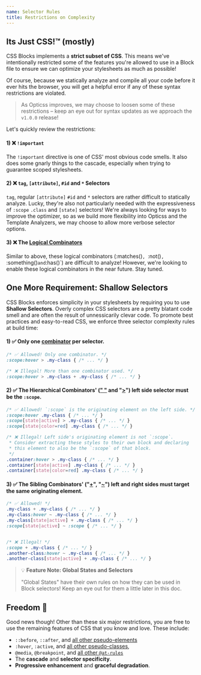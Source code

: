 ```yaml
---
name: Selector Rules
title: Restrictions on Complexity
---
```


## Its Just CSS!™️ (mostly)

CSS Blocks implements a **strict subset of CSS**. This means we've intentionally restricted some of the features you're allowed to use in a Block file to ensure we can optimize your stylesheets as much as possible!

Of course, because we statically analyze and compile all your code before it ever hits the browser, you will get a helpful error if any of these syntax restrictions are violated.

> As Opticss improves, we may choose to loosen some of these restrictions – keep an eye out for syntax updates as we approach the `v1.0.0` release!

Let's quickly review the restrictions:

#### 1) ❌ `!important`
The `!important` directive is one of CSS' most obvious code smells. It also does some gnarly things to the cascade, especially
when trying to guarantee scoped stylesheets.

#### 2) ❌ `tag`, `[attribute]`, `#id` and `*` Selectors
`tag`, regular `[attribute]` `#id` and `*` selectors are rather difficult to statically analyze. Lucky, they're also not particularly needed with the expressiveness of `:scope` `.class` and `[state]` selectors! We're always looking for ways to improve the optimizer, so as we build more flexibility into Opticss and the Template Analyzers, we may choose to allow more verbose selector options.

#### 3) ❌ The [Logical Combinators](https://www.w3.org/TR/selectors-4/#logical-combination)
Similar to above, these logical combinators (:matches()`, `:not()`, `:something()` and `:has()`) are difficult to analyze! However, we're looking to enable these logical combinators in the near future. Stay tuned.

## One More Requirement: **Shallow Selectors**

CSS Blocks enforces simplicity in your stylesheets by requiring you to use **Shallow Selectors**. Overly complex
CSS selectors are a pretty blatant code smell and are often the result of unnessicarily clevar code. To promote best practices and easy-to-read CSS, we enforce three selector complexity rules at build time:

#### 1) ✅ Only one [combinator](https://developer.mozilla.org/en-US/docs/Learn/CSS/Introduction_to_CSS/Combinators_and_multiple_selectors) per selector.

```css
/* ✅ Allowed! Only one combinator. */
:scope:hover > .my-class { /* ... */ }

/* ❌ Illegal! More than one combinator used. */
:scope:hover > .my-class + .my-class { /* ... */ }
```

#### 2) ✅ The Hierarchical Combinators' ([" "](https://developer.mozilla.org/en-US/docs/Web/CSS/Descendant_selectors) and "[>](https://developer.mozilla.org/en-US/docs/Web/CSS/Child_selectors)") left side selector must be the `:scope`.

```css
/* ✅ Allowed! `:scope` is the originating element on the left side. */
:scope:hover .my-class { /* ... */ }
:scope[state|active] > .my-class { /* ... */ }
:scope[state|color=red] .my-class { /* ... */ }

/* ❌ Illegal! Left side's originating element is not `:scope`.
 * Consider extracting these styles to their own block and declaring
 * this element to also be the `:scope` of that block.
 */
.container:hover > .my-class { /* ... */ }
.container[state|active] .my-class { /* ... */ }
.container[state|color=red] .my-class { /* ... */ }
```

#### 3) ✅ The Sibling Combinators' ("[+](https://developer.mozilla.org/en-US/docs/Web/CSS/Adjacent_sibling_selectors)", "[~](https://developer.mozilla.org/en-US/docs/Web/CSS/General_sibling_selectors)") left and right sides must target the same originating element.

```css
/* ✅ Allowed! */
.my-class + .my-class { /* ... */ }
.my-class:hover ~ .my-class { /* ... */ }
.my-class[state|active] + .my-class { /* ... */ }
:scope[state|active] ~ :scope { /* ... */ }


/* ❌ Illegal! */
:scope + .my-class { /* ... */ }
.another-class:hover ~ .my-class { /* ... */ }
.another-class[state|active] + .my-class { /* ... */ }
```

> 💡 **Feature Note: Global States and Selectors**
> 
> "Global States" have their own rules on how they can be used in Block selectors! Keep an eye out for them a little later in this doc.


## Freedom 🎉

Good news though! Other than these six major restrictions, you are free to use the remaining features of CSS that you know and love. These include:

 - `::before`, `::after`, and [all other pseudo-elements](https://developer.mozilla.org/en-US/docs/Web/CSS/Pseudo-elements)
 - `:hover`, `:active`, and [all other pseudo-classes](https://developer.mozilla.org/en-US/docs/Web/CSS/Pseudo-classes),
 - `@media`, `@breakpoint`, and [all other `@at-rules`](https://developer.mozilla.org/en-US/docs/Web/CSS/At-rule)
 - The **cascade** and **selector specificity**.
 - **Progressive enhancement** and **graceful degradation**.
